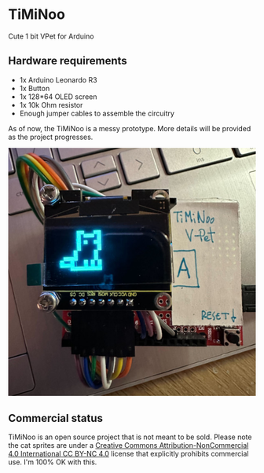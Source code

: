 # TiMiNoo
Cute 1 bit VPet for Arduino

## Hardware requirements
- 1x Arduino Leonardo R3
- 1x Button
- 1x 128*64 OLED screen
- 1x 10k Ohm resistor
- Enough jumper cables to assemble the circuitry

As of now, the TiMiNoo is a messy prototype. More details will be provided as the project progresses.

![Prototype board](./assets/proto3.jpg "TiMiNoo")

## Commercial status
TiMiNoo is an open source project that is not meant to be sold. Please note the cat sprites are under a [Creative Commons Attribution-NonCommercial 4.0 International CC BY-NC 4.0](https://creativecommons.org/licenses/by-nc/4.0/) license that explicitly prohibits commercial use. I'm 100% OK with this.
